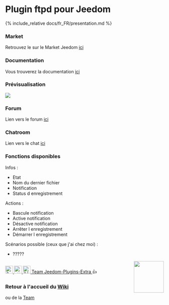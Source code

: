 # Plugin ftpd pour Jeedom

{% include_relative docs/fr_FR/presentation.md %}

### Market

Retrouvez le sur le Market Jeedom [ici](https://www.jeedom.com/market/index.php?v=d&p=market&type=plugin&name=ftpd)

### Documentation

Vous trouverez la documentation [ici](https://github.com/Jeedom-Plugins-Extra/ftpd/blob/stable/docs/fr_FR/index.md)

### Prévisualisation

<img src="docs/images/ftpd_screenshot1.png" align="center">

### Forum

Lien vers le forum [ici](https://www.jeedom.com/forum/viewtopic.php?f=134&t=24684)

### Chatroom

Lien vers le chat [ici](https://gitter.im/Jeedom-Plugins-Extra/plugin-ftpd)

### Fonctions disponibles

Infos :
* Etat
* Nom du dernier fichier
* Notification
* Status d enregistrement

Actions :
* Bascule notification
* Active notification
* Désactive notification
* Arrêter l enregistrement
* Démarrer l enregistrement

Scénarios possible (ceux que j'ai chez moi) :
* ?????

<img src="https://github.com/Jeedom-Plugins-Extra/Jeedom-Plugins-Extra/blob/master/images/Jeedom-Plugins-Extra.png" align="right" height="100" width="95">

## <a href="https://creativecommons.org/licenses/by-sa/4.0/">
<img alt="CC" src="https://creativecommons.org/images/deed/cc_blue_x2.png" height="24px" width="24px">
<img alt="attribution" src="https://creativecommons.org/images/deed/attribution_icon_blue_x2.png" height="24px" width="24px">
<img alt="SA" src="https://creativecommons.org/images/deed/sa_blue_x2.png" height="24px" width="24px"> Team Jeedom-Plugins-Extra </a> 👍

### Retour à l'accueil du [Wiki](https://github.com/Jeedom-Plugins-Extra/Jeedom-Plugins-Extra/wiki)
ou de la [Team](https://github.com/Jeedom-Plugins-Extra)
